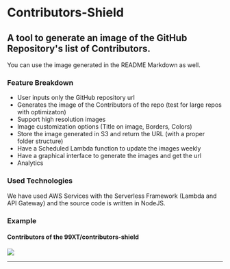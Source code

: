 # Contributors-Shield
## A tool to generate an image of the GitHub Repository's list of Contributors.

You can use the image generated in the README Markdown as well. 

### Feature Breakdown
* User inputs only the GitHub repository url
* Generates the image of the Contributors of the repo (test for large repos with optimizaton)
* Support high resolution images
* Image customization options (Title on image, Borders, Colors)
* Store the image generated in S3 and return the URL (with a proper folder structure)
* Have a Scheduled Lambda function to update the images weekly
* Have a graphical interface to generate the images and get the url
* Analytics

### Used Technologies
We have used AWS Services with the Serverless Framework (Lambda and API Gateway) and the source code is written in NodeJS. 


### Example

#### Contributors of the 99XT/contributors-shield 
![](https://github.com/99xt/contributors-shield/raw/master/generated_overlap.jpg)
___
